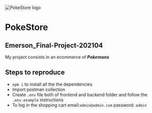 ![PokeStore logo](https://i.ibb.co/QnkKPvq/pokestore.png)

# PokeStore

## Emerson_Final-Project-202104

My project consists in an ecommerce of **_Pokemons_**

## Steps to reproduce

- `npm i` to install all the the dependencies
- Import postman collection
- Create `.env` file both of frontend and backend folder and follow the `.env.example` instructions
- To log in the shopping cart email:`admin@admin.com` password: `admin`
